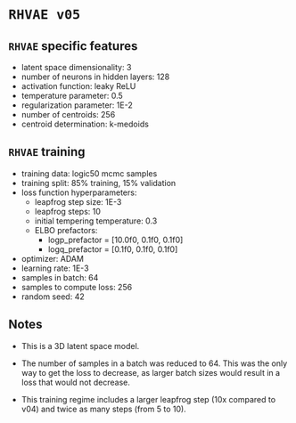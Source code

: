 # `RHVAE v05`

## `RHVAE` specific features

- latent space dimensionality: 3
- number of neurons in hidden layers: 128
- activation function: leaky ReLU
- temperature parameter: 0.5
- regularization parameter: 1E-2
- number of centroids: 256
- centroid determination: k-medoids

## `RHVAE` training

- training data: logic50 mcmc samples
- training split: 85% training, 15% validation
- loss function hyperparameters:
    - leapfrog step size: 1E-3
    - leapfrog steps: 10
    - initial tempering temperature: 0.3
    - ELBO prefactors:
        - logp_prefactor = [10.0f0, 0.1f0, 0.1f0]
        - logq_prefactor = [0.1f0, 0.1f0, 0.1f0]
- optimizer: ADAM
- learning rate: 1E-3
- samples in batch: 64
- samples to compute loss: 256
- random seed: 42

## Notes

- This is a 3D latent space model.

- The number of samples in a batch was reduced to 64. This was the only way to
  get the loss to decrease, as larger batch sizes would result in a loss that
  would not decrease.

- This training regime includes a larger leapfrog step (10x compared to v04) and
  twice as many steps (from 5 to 10).

